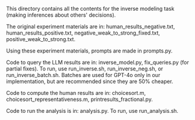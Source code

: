 This directory contains all the contents for the inverse modeling task (making inferences about others' decisions). 

The original experiment materials are in: human_results_negative.txt, human_results_positive.txt, negative_weak_to_strong_fixed.txt, positive_weak_to_strong.txt.

Using these experiment materials, prompts are made in prompts.py.

Code to query the LLM results are in: inverse_model.py, fix_queries.py (for partial fixes). To run, use run_inverse.sh, run_inverse_neg.sh, or run_inverse_batch.sh. Batches are used for GPT-4o only in our implementation, but are recommended since they are 50% cheaper. 

Code to compute the human results are in: choicesort.m, choicesort_representativeness.m, printresults_fractional.py.

Code to run the analysis is in: analysis.py. To run, use run_analysis.sh. 
